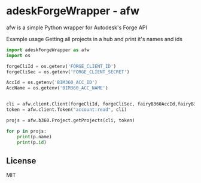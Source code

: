 # adeskForgeWrapper - afw

afw is a simple Python wrapper for Autodesk's Forge API 

Example usage
Getting all projects in a hub and print it's names and ids

```Python
import adeskForgeWrapper as afw
import os

forgeCliId = os.getenv('FORGE_CLIENT_ID')
forgeCliSec = os.getenv('FORGE_CLIENT_SECRET')

AccId = os.getenv('BIM360_ACC_ID')
AccName = os.getenv('BIM360_ACC_NAME')


cli = afw.client.Client(forgeCliId, forgeCliSec, fairyB360AccId,fairyB360AccName)
token = afw.client.Token("account:read", cli)

projs = afw.b360.Project.getProjects(cli, token)

for p in projs:
    print(p.name)
    print(p.id)
```

License
----

MIT

